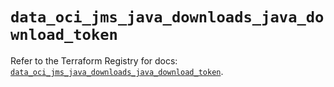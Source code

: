 # `data_oci_jms_java_downloads_java_download_token`

Refer to the Terraform Registry for docs: [`data_oci_jms_java_downloads_java_download_token`](https://registry.terraform.io/providers/oracle/oci/7.19.0/docs/data-sources/jms_java_downloads_java_download_token).
